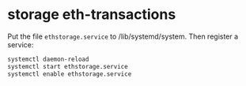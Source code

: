 # storage eth-transactions

Put the file `ethstorage.service` to /lib/systemd/system. Then register a service:

```bash
systemctl daemon-reload
systemctl start ethstorage.service
systemctl enable ethstorage.service

```
